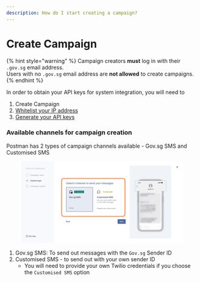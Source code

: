 ```yaml
---
description: How do I start creating a campaign?
---
```


# Create Campaign

{% hint style="warning" %}
Campaign creators **must** log in with their `.gov.sg` email address. \
Users with no `.gov.sg` email address are **not allowed** to create campaigns.&#x20;
{% endhint %}

In order to obtain your API keys for system integration, you will need to&#x20;

1. Create Campaign
2. [Whitelist your IP address](settings-ip-address-and-api-keys.md#ip-address-whitelisting)
3. [Generate your API keys](settings-ip-address-and-api-keys.md#api-keys)

### Available channels for campaign creation

Postman has 2 types of campaign channels available - Gov.sg SMS and Customised SMS

<figure><img src="../.gitbook/assets/Frame 8 (1).png" alt=""><figcaption></figcaption></figure>

1. Gov.sg SMS: To send out messages with the `Gov.sg` Sender ID
2. Customised SMS - to send out with your own sender ID
   * You will need to provide your own Twilio credentials if you choose the `Customised SMS` option

###

